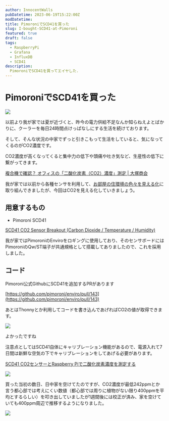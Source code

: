 ```yaml
---
author: InnocentWalls
pubDatetime: 2023-06-19T15:22:00Z
modDatetime: 
title: PimoroniでSCD41を買った
slug: I-bought-SCD41-at-Pimoroni
featured: true
draft: false
tags:
  - RaspberryPi
  - Grafana
  - InfluxDB
  - SCD41
description:
  PimoroniでSCD41を買ってエイヤした.
---
```


# PimoroniでSCD41を買った

<img src="https://image.weight100kg.dev/SCD41/Untitled.png">

以前より我が家では夏が近づくと、昨今の電力供給不足なんか知らねえよとばかりに、クーラーを毎日24時間点けっぱなしにする生活を続けております。

そして、そんな状況の中家でずっと引きこもって生活をしていると、気になってくるのがCO2濃度です。

CO2濃度が高くなってくると集中力の低下や頭痛や吐き気など、生産性の低下に繋がってきます。

[複合機で確認？ オフィスの「二酸化炭素（CO2）濃度」測定 | 大塚商会](https://www.otsuka-shokai.co.jp/products/mfp-copy-printer/tips/archive/co2-concentration.html)

我が家では以前から各種センサを利用して、[お部屋の住環境の色々を見える化](https://blog.weight100kg.dev/posts/I-bought-Enviro-Grow-at-Pimoroni/)に取り組んできましたが、今回はCO2を見える化していきましょう。

## 用意するもの

- Pimoroni SCD41

[SCD41 CO2 Sensor Breakout (Carbon Dioxide / Temperature / Humidity)](https://shop.pimoroni.com/products/scd41-co2-sensor-breakout?variant=39652270833747)

我が家ではPimoroniのEnviroをロギングに使用しており、そのセンサボードにはPimoroniのQw/ST端子が共通規格として搭載してありましたので、これを採用しました。

## コード

Pimoroni公式GithubにSCD41を追加するPRがあります

[https://github.com/pimoroni/enviro/pull/143](https://github.com/pimoroni/enviro/pull/143)

あとはThonnyとか利用してコードを書き込んであげればCO2の値が取得できます。

<img src="https://image.weight100kg.dev/SCD41/Untitled.png">

よかったですね

注意点としてはSCD41自体にキャリブレーション機能があるので、電源入れて7日間は新鮮な空気の下でキャリブレーションをしてあげる必要があります。

[SCD41 CO2センサーとRaspberry Piで二酸化炭素濃度を測定する](https://www.indoorcorgielec.com/resources/raspberry-pi/cgsensor-scd41/#:~:text=ーション(校正)-,自動キャリブレーション,-キャリ)

<img src="https://image.weight100kg.dev/SCD41/Untitled 2.png">

買った当初の数日、日中家を空けてたのですが、CO2濃度が最低242ppmとか言う都心部では考えにくい数値（都心部では周りに植物がない限り400ppmを平均とするらしい）を叩き出していましたが1週間後には校正が済み、家を空けていても400ppm周辺で推移するようになりました。

<img src="https://image.weight100kg.dev/SCD41/Untitled 1.png">